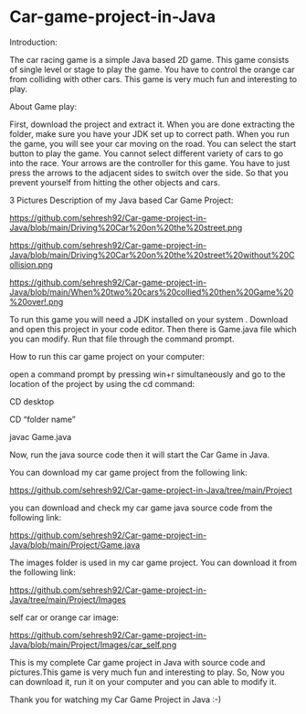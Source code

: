# Car-game-project-in-Java

Introduction:

The car racing game is a simple Java based 2D game. This game consists of single level or stage to play the game. You have to control the orange car from colliding with other cars. This game is very much fun and interesting to play.

About Game play:

First, download the project and extract it. When you are done extracting the folder, make sure you have your JDK set up to correct path. When you run the game, you will see your car moving on the road. You can select the start button to play the game. You cannot select different variety of cars to go into the race. Your arrows are the controller for this game. You have to just press the arrows to the adjacent sides to switch over the side. So that you prevent yourself from hitting the other objects and cars.

3 Pictures Description of my Java based Car Game Project:

https://github.com/sehresh92/Car-game-project-in-Java/blob/main/Driving%20Car%20on%20the%20street.png

https://github.com/sehresh92/Car-game-project-in-Java/blob/main/Driving%20Car%20on%20the%20street%20without%20Collision.png 

https://github.com/sehresh92/Car-game-project-in-Java/blob/main/When%20two%20cars%20collied%20then%20Game%20%20over!.png


To run this game you will need a JDK installed on your system . Download and open this project in your code editor. Then there is Game.java file which you can modify. Run that file through the command prompt.

How to run this car game project on your computer:

open a command prompt by pressing win+r simultaneously and go to the location of the project by using the cd command:

CD desktop

CD “folder name”

javac Game.java

Now, run the java source code then it will start the Car Game in Java.

You can download my car game project from the following link:

https://github.com/sehresh92/Car-game-project-in-Java/tree/main/Project

you can download and check my car game java source code from the following link:

https://github.com/sehresh92/Car-game-project-in-Java/blob/main/Project/Game.java

 The images folder is used in my car game project. You can download it from the following link:
 
 https://github.com/sehresh92/Car-game-project-in-Java/tree/main/Project/Images
 
 self car or orange car image:
 
 https://github.com/sehresh92/Car-game-project-in-Java/blob/main/Project/Images/car_self.png
 
 
 
 This is my complete Car game project in Java with source code and pictures.This game is very much fun and interesting to play.
 So, Now you can download it, run it on your computer and you can able to modify it. 
 
 Thank you for watching my Car Game Project in Java :-)
 


